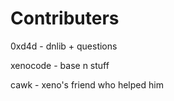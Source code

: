 # Contributers

0xd4d - dnlib + questions

xenocode - base n stuff

cawk - xeno's friend who helped him

